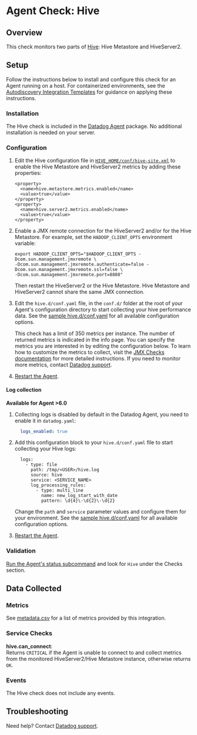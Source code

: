 # Agent Check: Hive

## Overview

This check monitors two parts of [Hive][1]: Hive Metastore and HiveServer2.

## Setup

Follow the instructions below to install and configure this check for an Agent running on a host. For containerized environments, see the [Autodiscovery Integration Templates][2] for guidance on applying these instructions.

### Installation

The Hive check is included in the [Datadog Agent][3] package.
No additional installation is needed on your server.

### Configuration

1. Edit the Hive configuration file in [`HIVE_HOME/conf/hive-site.xml`][4] to enable the Hive Metastore and HiveServer2 metrics by adding these properties:

    ```
    <property>
      <name>hive.metastore.metrics.enabled</name>
      <value>true</value>
    </property>
    <property>
      <name>hive.server2.metrics.enabled</name>
      <value>true</value>
    </property>
    ```

2. Enable a JMX remote connection for the HiveServer2 and/or for the Hive Metastore. For example, set the `HADOOP_CLIENT_OPTS` environment variable:

    ```
    export HADOOP_CLIENT_OPTS="$HADOOP_CLIENT_OPTS -Dcom.sun.management.jmxremote \
    -Dcom.sun.management.jmxremote.authenticate=false -Dcom.sun.management.jmxremote.ssl=false \
    -Dcom.sun.management.jmxremote.port=8808"
    ```

    Then restart the HiveServer2 or the Hive Metastore. Hive Metastore and HiveServer2 cannot share the same JMX connection.

3. Edit the `hive.d/conf.yaml` file, in the `conf.d/` folder at the root of your
    Agent's configuration directory to start collecting your hive performance data. See the [sample hive.d/conf.yaml][5] for all available configuration options.

    This check has a limit of 350 metrics per instance. The number of returned metrics is indicated in the info page. You can specify the metrics you are interested in by editing the configuration below.
    To learn how to customize the metrics to collect, visit the [JMX Checks documentation][6] for more detailed instructions. If you need to monitor more metrics, contact [Datadog support][7].

4. [Restart the Agent][8].

#### Log collection

**Available for Agent >6.0**

1. Collecting logs is disabled by default in the Datadog Agent, you need to enable it in `datadog.yaml`:

    ```yaml
      logs_enabled: true
    ```

2. Add this configuration block to your `hive.d/conf.yaml` file to start collecting your Hive logs:

    ```
      logs:
        - type: file
          path: /tmp/<USER>/hive.log
          source: hive
          service: <SERVICE_NAME>
          log_processing_rules:
            - type: multi_line
              name: new_log_start_with_date
              pattern: \d{4}\-\d{2}\-\d{2}
    ```

    Change the `path` and `service` parameter values and configure them for your environment. See the [sample hive.d/conf.yaml][5] for all available configuration options.

3. [Restart the Agent][8].

### Validation

[Run the Agent's status subcommand][9] and look for `Hive` under the Checks section.

## Data Collected

### Metrics

See [metadata.csv][10] for a list of metrics provided by this integration.

### Service Checks

 **hive.can_connect**:<br>
Returns `CRITICAL` if the Agent is unable to connect to and collect metrics from the monitored HiveServer2/Hive Metastore instance, otherwise returns `OK`.

### Events

The Hive check does not include any events.

## Troubleshooting

Need help? Contact [Datadog support][7].


[1]: https://cwiki.apache.org/confluence/display/Hive/Home
[2]: https://docs.datadoghq.com/agent/autodiscovery/integrations
[3]: https://docs.datadoghq.com/agent
[4]: https://cwiki.apache.org/confluence/display/Hive/Configuration+Properties#ConfigurationProperties-Metrics
[5]: https://github.com/DataDog/integrations-core/blob/master/hive/datadog_checks/hive/data/conf.yaml.example
[6]: https://docs.datadoghq.com/integrations/java
[7]: https://docs.datadoghq.com/help
[8]: https://docs.datadoghq.com/agent/guide/agent-commands/#start-stop-and-restart-the-agent
[9]: https://docs.datadoghq.com/agent/guide/agent-commands/#agent-status-and-information
[10]: https://github.com/DataDog/integrations-core/blob/master/hive/metadata.csv
